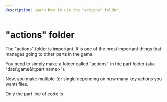 ```yaml
---
description: Learn how to use the "actions" folder.
---
```


# "actions" folder

The "actions" folder is important. It is one of the most important things that manages going to other parts in the game.

You need to simply make a folder called "actions" in the part folder \(aka "data\game\&lt;part name&gt;\"\).

Now, you make multiple \(or single depending on how many key actions you want\) files.

Only the part line of code is 

